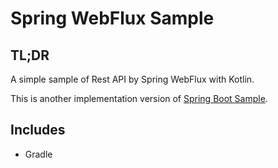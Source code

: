# Spring WebFlux Sample

## TL;DR

A simple sample of Rest API by Spring WebFlux with Kotlin.

This is another implementation version of [Spring Boot Sample](https://github.com/retheviper/springbootsample).

## Includes

- Gradle

